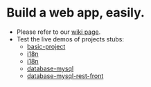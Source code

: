 Build a web app, easily.
========================

* Please refer to our <a href="https://github.com/damiencorpataux/xfm-project-skeleton/wiki">wiki page</a>.
* Test the live demos of projects stubs:
  * <a href="http://demo.mien.ch/xfm/basic-project/" target="_blank">basic-project</a>
  * <a href="http://demo.mien.ch/xfm/i18n/" target="_blank">i18n</a>
  * <a href="http://demo.mien.ch/xfm/unittesting/" target="_blank">i18n</a>
  * <a href="http://demo.mien.ch/xfm/database-mysql/" target="_blank">database-mysql</a>
  * <a href="http://demo.mien.ch/xfm/database-mysql-rest-front/" target="_blank">database-mysql-rest-front</a>
